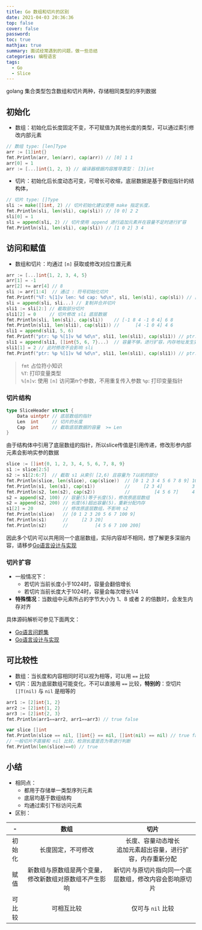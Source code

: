 ```yaml
---
title: Go 数组和切片的区别
date: 2021-04-03 20:36:36
top: false
cover: false
password:
toc: true
mathjax: true
summary: 面试经常遇到的问题，做一些总结
categories: 编程语言
tags: 
  - Go
  - Slice
---
```

golang 集合类型包含数组和切片两种，存储相同类型的序列数据

## 初始化

- 数组：初始化后长度固定不变，不可赋值为其他长度的类型，可以通过索引修改内部元素

```go
// 数组 type: [len]Type
arr := [1]int{}
fmt.Println(arr, len(arr), cap(arr)) // [0] 1 1
arr[0] = 1
arr := [...]int{1, 2, 3} // 编译器根据内容推导类型： [3]int
```

- 切片：初始化后长度动态可变，可增长可收缩，底层数据是基于数组指针的结构体，

```go
// 切片 type: []Type
sli := make([]int, 2) // 切片初始化建议使用 make 指定长度，
fmt.Println(sli, len(sli), cap(sli)) // [0 0] 2 2
sli[0] = 1
sli = append(sli, 2) // 切片使用 append 进行追加元素并在容量不足时进行扩容
fmt.Println(sli, len(sli), cap(sli)) // [1 0 2] 3 4
```

## 访问和赋值

- 数组和切片：均通过 `[n]` 获取或修改对应位置元素

```go
arr := [...]int{1, 2, 3, 4, 5}
arr[1] = -1
arr[2] += arr[4] // 8
sli := arr[1:4]  // 通过 : 符号初始化切片
fmt.Printf("%T: %[1]v len: %d cap: %d\n", sli, len(sli), cap(sli)) // []int: [-1 8 4] len: 3 cap: 4
sli = append(sli, sli...) // 复制并合并切片
sli1 := sli[2:] // 截取部分切片
sli1[2] = 0     // 切片修改 sli 底层数据
fmt.Println(sli, len(sli), cap(sli))    // [-1 8 4 -1 0 4] 6 8
fmt.Println(sli1, len(sli1), cap(sli1)) //      [4 -1 0 4] 4 6
sli1 = append(sli1, 5, 6)
fmt.Printf("ptr: %p %[1]v %d %d\n", sli1, len(sli1), cap(sli1)) // ptr: 0xc000020090 [4 -1 0 4] 4 6
sli1 = append(sli1, []int{5, 6, 7}...)  // 容量不够，进行扩容，内存地址发生变动
sli1[1] = 2 // 此时修改不会影响 sli
fmt.Printf("ptr: %p %[1]v %d %d\n", sli1, len(sli1), cap(sli1)) // ptr: 0xc00007c060 [4 2 0 4 5 6 7] 7 12
```

> `fmt` 占位符小知识  
> `%T`: 打印变量类型  
> `%[n]v`: 使用 `[n]` 访问第n个参数，不用重复传入参数
> `%p`: 打印变量指针

### 切片结构

```go
type SliceHeader struct {
    Data uintptr // 底层数组的指针
    Len  int     // 切片的长度
    Cap  int     // 截取底层数据的容量  >= Len
}
```

由于结构体中引用了底层数组的指针，所以slice传值是引用传递，修改形参内部元素会影响实参的数据

```go
slice := []int{0, 1, 2, 3, 4, 5, 6, 7, 8, 9}
s1 := slice[2:5]
s2 := s1[2:6:7]  // 截取 s1 从索引 [2,6) 且容量为 7以前的部分
fmt.Println(slice, len(slice), cap(slice))  // [0 1 2 3 4 5 6 7 8 9] 10 10
fmt.Println(s1, len(s1), cap(s1))           //     [2 3 4]           3 8
fmt.Println(s2, len(s2), cap(s2))           //         [4 5 6 7]     4 5
s2 = append(s2, 100) // 容量(5)等于长度(5)，修改原底层数组
s2 = append(s2, 200) // 长度(6)超出容量(5)，重新分配内存
s1[2] = 20           // 修改原底层数组，不影响 s2
fmt.Println(slice)   // [0 1 2 3 20 5 6 7 100 9]
fmt.Println(s1)      //     [2 3 20]
fmt.Println(s2)      //          [4 5 6 7 100 200]
```

因此多个切片可以共用同一个底层数组，实际内容却不相同，想了解更多深层内容，请移步[Go语言设计与实现](https://draveness.me/golang/docs/part2-foundation/ch03-datastructure/golang-array-and-slice/#321-%E6%95%B0%E6%8D%AE%E7%BB%93%E6%9E%84)

### 切片扩容

- 一般情况下：
  - 若切片当前长度小于1024时，容量会翻倍增长
  - 若切片当前长度大于1024时，容量会每次增长1/4
- **特殊情况**：当数组中元素所占的字节大小为 1、8 或者 2 的倍数时，会发生内存对齐

具体源码解析可参见下面两文：

- [Go语言问题集](https://www.bookstack.cn/read/qcrao-Go-Questions/%E6%95%B0%E7%BB%84%E5%92%8C%E5%88%87%E7%89%87-%E5%88%87%E7%89%87%E7%9A%84%E5%AE%B9%E9%87%8F%E6%98%AF%E6%80%8E%E6%A0%B7%E5%A2%9E%E9%95%BF%E7%9A%84.md)
- [Go语言设计与实现](https://draveness.me/golang/docs/part2-foundation/ch03-datastructure/golang-array-and-slice/#324-%E8%BF%BD%E5%8A%A0%E5%92%8C%E6%89%A9%E5%AE%B9)

## 可比较性

- 数组：当长度和内容相同时可以视为相等，可以用 `==` 比较
- 切片：因为底层数组可能变化，不可以直接用 `==` 比较，**特别的**：空切片 `[]T(nil)` 与 `nil` 是相等的

```go
arr1 := [2]int{1, 2}
arr2 := [2]int{1, 2}
arr3 := [2]int{2, 3}
fmt.Println(arr1==arr2, arr1==arr3) // true false

var slice []int
fmt.Println(slice == nil, []int{} == nil, []int(nil) == nil) // true false true
// 一般切片不直接和 nil 比较，检测长度是否为零进行判断
fmt.Println(len(slice)==0) // true
```

## 小结

- 相同点：
  - 都用于存储单一类型序列元素
  - 底层均基于数组结构
  - 均通过索引下标访问元素
- 区别：

|   -    |                          数组                          |                              切片                               |
| :----: | :----------------------------------------------------: | :-------------------------------------------------------------: |
| 初始化 |                   长度固定，不可修改                   | 长度、容量动态增长<br> 追加元素超出容量，进行扩容，内存重新分配 |
|  赋值  | 新数组与原数组是两个变量，修改新数组对原数组不产生影响 |     新切片与原切片指向同一个底层数组，修改内容会影响原切片      |
| 可比较 |                       可相互比较                       |                        仅可与 `nil` 比较                        |
